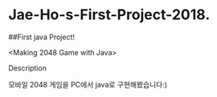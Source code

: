 # Jae-Ho-s-First-Project-2018.

##First java Project!

<Making 2048 Game with Java>

Description

모바일 2048 게임을 PC에서 java로 구현해봤습니다:)
